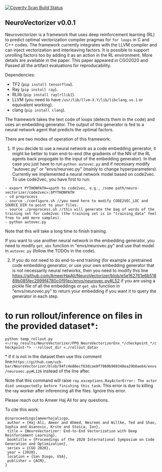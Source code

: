 <a href="https://scan.coverity.com/projects/intel-academic-neurovectorizer">
  <img alt="Coverity Scan Build Status"
       src="https://scan.coverity.com/projects/20079/badge.svg"/>
</a>

## NeuroVectorizer v0.0.1
Neurovectorizer is a framework that uses deep reinforcement learning (RL) to predict optimal vectorization compiler pragmas for `for loops` in C and C++ codes. The framework currently integrates with the LLVM compiler and can inject vectorization and interleaving factors. It is possible to support unrolling factors too by adding it as an action in the RL environment. More details are available in the paper. This paper appeared in CGO2020 and Passed all the artifact evaluations for reproducability.

Dependencies:
- TF2 (`pip install tensorflow`).
- Ray (`pip install ray`).
- RLlib (`pip install ray[rllib]`).
- LLVM (you need to have `/usr/lib/llvm-X.Y/lib/libclang.so.1` or equivalent working).
- clang (`pip install clang`).

The framework takes the text code of loops (detects them in the code) and uses an embedding generator. The output of this generator is fed to a neural network agent that predicts the optimal factors.

There are two modes of operation of this framework:
1) If you decide to use a neural network as a code embedding generator, it might be better to train end-to-end (the gradients of the NN of the RL agents back propogate to the input of the embedding generator). In that case you just have to run `python autovec.py` and if necessary modify "autovec.py" or "envs/neurvec.py" (mainly to change hyperparameters). Currently we implemented a neural network model based on code2vec. To use code2vec, you have first to run:
```
- export PYTHONPATH=<path to code2vec, e.g., /some path/neuro-vectorizer/code2vec>:$PYTHONPATH
- cd preprocess
- source ./configure.sh //you need here to modify CODE2VEC_LOC and SOURCE_DIR to point to your files.
- source ./preprocess.sh //this will generate the bag of words of the training set for code2vec (the training set is in "training_data" feel free to add more samples).
- python autovec.py
```
Note that this will take a long time to finish training.

If you want to use another neural network in the embedding generator, you need to modify `get_obs` function in "envs/neurovec.py" and use that model in `autovec.py` (follow the TODOs in the code).

2) If you do not need to do end-to-end training (for example a pretrained code embedding generator, or use your own embedding generator that is not necessarily neural networks, then you need to modify this line https://github.com/AmeerHajAli/NeuroVectorizer/blob/e5e162761e6b51889b085fec2999f4780c0f91ec/envs/neurovec.py#L52 if you are using a pickle file of all the embeddings or `get_obs` function in "envs/neurovec.py" to return your embedding if you want it to query the generator in each step.  

# to run rollout/inference on files in the provided dataset\*:
`python temp_rollout.py <~/ray_results/NeuroVectorizer/PPO_NeuroVectorizerEnv_*/checkpoint_*/checkpoint-*> --rollout_dir <./rollout_data>`

\* if it is not in the dataset then use this comment line:`https://github.com/ucb-bar/NeuroVectorizer/blob/94fc4e88ecf63dcae0f7860b969348ea29b8ae64/envs/neurovec.py#L126` instead of the line after.

Note that this command will raise `ray.exceptions.RayActorError: The actor died unexpectedly before finishing this task`. This error is due to killing the ray worker after inferencing all the files. Ignore this error.


Please reach out to Ameer Haj Ali for any questions.


To cite this work:
```
@inproceedings{ameerhajalicgo,
 author = {Haj-Ali, Ameer and Ahmed, Nesreen and Willke, Ted and Shao, Sophia and Asanovic, Krste and Stoica, Ion},
 title = {NeuroVectorizer: End-to-End Vectorization with Deep Reinforcement Learning},
 booktitle = {Proceedings of the 2020 International Symposium on Code Generation and Optimization},
 series = {CGO 2020},
 year = {2020},
 location = {San Diego, USA},
 publisher = {ACM},
} 
```
